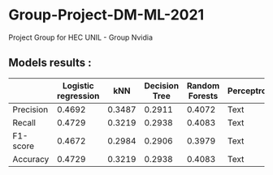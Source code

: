 # Group-Project-DM-ML-2021
Project Group for HEC UNIL - Group Nvidia


## Models results :

|        | Logistic regression | kNN |	Decision Tree  | Random Forests | Perceptron | Ridge |
| ----------- | ----------- | ----------- | ----------- | -----------   | ----------- | ----------- |
| Precision 	 | 0.4692      | 0.3487      | 0.2911       | 0.4072   | Text        | Text |
| Recall   | 0.4729        | 0.3219   | 0.2938        | 0.4083   | Text        | Text |
| F1-score    | 0.4672        | 0.2984   | 0.2906        | 0.3979   | Text        | Text | 
| Accuracy   | 0.4729        | 0.3219   | 0.2938        | 0.4083   | Text        | Text |

 					
					
